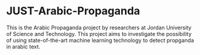 # JUST-Arabic-Propaganda

This is the Arabic Propaganda project by researchers at Jordan University of Science and Technology. This project aims to investigate the possibility of using state-of-the-art machine learning technology to detect propganda in arabic text.
